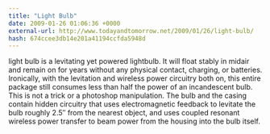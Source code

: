 ```yaml
---
title: "Light Bulb"
date: 2009-01-26 01:06:36 +0000
external-url: http://www.todayandtomorrow.net/2009/01/26/light-bulb/
hash: 674ccee3db14e201a41194ccfda5948d
---
```


  light bulb is a levitating yet powered lightbulb. It will float stably in midair and remain on for years without any physical contact, charging, or batteries. Ironically, with the levitation and wireless power circuitry both on, this entire package still consumes less than half the power of an incandescent bulb.  This is not a trick or a photoshop manipulation. The bulb and the casing contain hidden circuitry that uses electromagnetic feedback to levitate the bulb roughly 2.5″ from the nearest object, and uses coupled resonant wireless power transfer to beam power from the housing into the bulb itself.    
